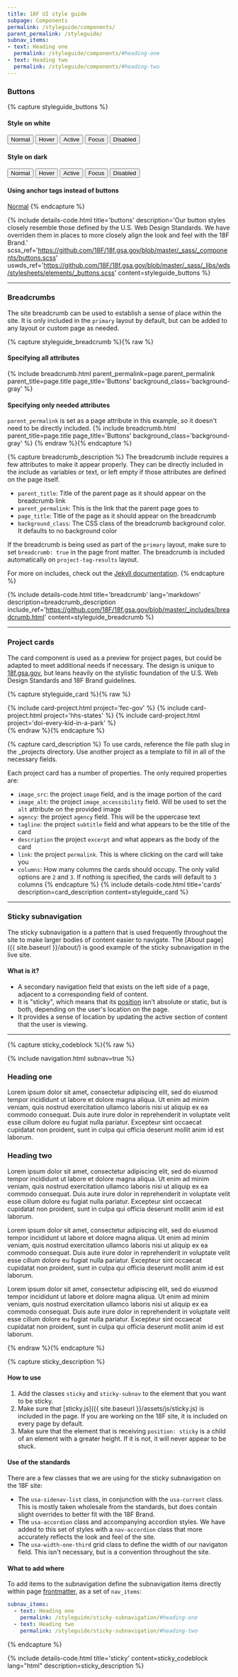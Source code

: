 ```yaml
---
title: 18F UI style guide
subpage: Components
permalink: /styleguide/components/
parent_permalink: /styleguide/
subnav_items:
- text: Heading one
  permalink: /styleguide/components/#heading-one
- text: Heading two
  permalink: /styleguide/components/#heading-two
---
```


### Buttons

{% capture styleguide_buttons %}
#### Style on white
<section class="usa-grid">
  <button class="usa-button">Normal</button>
  <button class="usa-button-hover">Hover</button>
  <button class="usa-button-active">Active</button>
  <button class="usa-button-focus">Focus</button>
  <button class="usa-button-disabled">Disabled</button>
</section>

#### Style on dark
<section class="background-dark usa-grid">
  <button class="usa-button usa-button-secondary">Normal</button>
  <button class="usa-button-hover usa-button-secondary">Hover</button>
  <button class="usa-button-active usa-button-secondary">Active</button>
  <button class="usa-button-focus usa-button-secondary">Focus</button>
  <button class="usa-button-disabled usa-button-secondary">Disabled</button>
</section>

#### Using anchor tags instead of buttons
<a class="usa-button usa-button-secondary" href="{{ dead_end_link }}">Normal</a>
{% endcapture %}


{% include details-code.html
   title='buttons'
   description='Our button styles closely resemble those defined by the U.S. Web Design Standards. We have overriden them in places to more closely align the look and feel with the 18F Brand.'
   scss_ref='https://github.com/18F/18f.gsa.gov/blob/master/_sass/_components/buttons.scss'
   uswds_ref='https://github.com/18F/18f.gsa.gov/blob/master/_sass/_libs/wds/stylesheets/elements/_buttons.scss'
   content=styleguide_buttons
%}

---

### Breadcrumbs

The site breadcrumb can be used to establish a sense of place within the site. It is only included in the `primary` layout by default, but can be added to any layout or custom page as needed.

{% capture styleguide_breadcrumb %}{% raw %}
#### Specifying all attributes
{% include breadcrumb.html
  parent_permalink=page.parent_permalink
  parent_title=page.title
  page_title='Buttons'
  background_class='background-gray'
%}
#### Specifying only needed attributes
`parent_permalink` is set as a page attribute in this example, so it doesn't need to be directly included.
{% include breadcrumb.html
  parent_title=page.title
  page_title='Buttons'
  background_class='background-gray'
%}
{% endraw %}{% endcapture %}

{% capture breadcrumb_description %}
The breadcrumb include requires a few attributes to make it appear properly. They can be directly included in the include as variables or text, or left empty if those attributes are defined on the page itself.
* `parent_title`: Title of the parent page as it should appear on the breadcrumb link
* `parent_permalink`: This is the link that the parent page goes to
* `page_title`: Title of the page as it should appear on the breadcrumb
* `background_class`: The CSS class of the breadcrumb background color. It defaults to no background color

If the breadcrumb is being used as part of the `primary` layout, make sure to set `breadcrumb: true` in the page front matter.
The breadcrumb is included automatically on `project-tag-results` layout.

For more on includes, check out the [Jekyll documentation](https://jekyllrb.com/docs/includes/).
{% endcapture %}

{% include details-code.html
   title='breadcrumb'
   lang='markdown'
   description=breadcrumb_description
   include_ref='https://github.com/18F/18f.gsa.gov/blob/master/_includes/breadcrumb.html'
   content=styleguide_breadcrumb
%}

---

### Project cards

The card component is used as a preview for project pages, but could be adapted to meet additional needs if necessary. The design is unique to [18f.gsa.gov](https://18f.gsa.gov), but leans heavily on the stylistic foundation of the U.S. Web Design Standards and 18F Brand guidelines.


{% capture styleguide_card %}{% raw %}
<div class="usa-grid-full">
  <section class="usa-flex usa-flex-wrap">
    {% include card-project.html project='fec-gov' %}
    {% include card-project.html project='hhs-states' %}
    {% include card-project.html project='doi-every-kid-in-a-park' %}
  </section>
</div>
{% endraw %}{% endcapture %}


{% capture card_description %}
To use cards, reference the file path slug in the _projects directory. Use another project as a template to fill in all of the necessary fields.

Each project card has a number of properties. The only required properties are:
* `image_src`: the project `image` field, and is the image portion of the card
* `image_alt`: the project `image_accessibility` field. Will be used to set the `alt` attribute on the provided image
* `agency`: the project `agency` field. This will be the uppercase text
* `tagline`: the project `subtitle` field and what appears to be the title of the card
* `description` the project `excerpt` and what appears as the body of the card
* `link`: the project `permalink`. This is where clicking on the card will take you
* `columns`: How many columns the cards should occupy. The only valid options are `2` and `3`. If nothing is specified, the cards will default to `3` columns
{% endcapture %}
{% include details-code.html
   title='cards'
   description=card_description
   content=styleguide_card
%}

---

### Sticky subnavigation


The sticky subnavigation is a pattern that is used frequently throughout the site to make larger bodies of content easier to navigate. The [About page]({{ site.baseurl }}/about/) is good example of the sticky subnavigation in the live site.

#### What is it?

* A secondary navigation field that exists on the left side of a page, adjacent to a corresponding field of content.
* It is "sticky", which means that its [position](https://developer.mozilla.org/en-US/docs/Web/CSS/position) isn't absolute or static, but is both, depending on the user's location on the page.
* It provides a sense of location by updating the active section of content that the user is viewing.

---

{% capture sticky_codeblock %}{% raw %}
<div class="usa-grid-full">
  <aside class="usa-width-one-third sticky sticky-subnav sticky-subnav-styleguide">
    {% include navigation.html subnav=true %}
  </aside>
  <section class="usa-width-two-thirds">
    <h3 id="heading-one">Heading one</h3>
    <p>Lorem ipsum dolor sit amet, consectetur adipiscing elit, sed do eiusmod tempor incididunt ut labore et dolore magna aliqua. Ut enim ad minim veniam, quis nostrud exercitation ullamco laboris nisi ut aliquip ex ea commodo consequat. Duis aute irure dolor in reprehenderit in voluptate velit esse cillum dolore eu fugiat nulla pariatur. Excepteur sint occaecat cupidatat non proident, sunt in culpa qui officia deserunt mollit anim id est laborum.</p>
    <h3 id="heading-two">Heading two</h3>
    <p>Lorem ipsum dolor sit amet, consectetur adipiscing elit, sed do eiusmod tempor incididunt ut labore et dolore magna aliqua. Ut enim ad minim veniam, quis nostrud exercitation ullamco laboris nisi ut aliquip ex ea commodo consequat. Duis aute irure dolor in reprehenderit in voluptate velit esse cillum dolore eu fugiat nulla pariatur. Excepteur sint occaecat cupidatat non proident, sunt in culpa qui officia deserunt mollit anim id est laborum.</p>
    <p>Lorem ipsum dolor sit amet, consectetur adipiscing elit, sed do eiusmod tempor incididunt ut labore et dolore magna aliqua. Ut enim ad minim veniam, quis nostrud exercitation ullamco laboris nisi ut aliquip ex ea commodo consequat. Duis aute irure dolor in reprehenderit in voluptate velit esse cillum dolore eu fugiat nulla pariatur. Excepteur sint occaecat cupidatat non proident, sunt in culpa qui officia deserunt mollit anim id est laborum.</p>
    <p>Lorem ipsum dolor sit amet, consectetur adipiscing elit, sed do eiusmod tempor incididunt ut labore et dolore magna aliqua. Ut enim ad minim veniam, quis nostrud exercitation ullamco laboris nisi ut aliquip ex ea commodo consequat. Duis aute irure dolor in reprehenderit in voluptate velit esse cillum dolore eu fugiat nulla pariatur. Excepteur sint occaecat cupidatat non proident, sunt in culpa qui officia deserunt mollit anim id est laborum.</p>
  </section>
</div>
{% endraw %}{% endcapture %}

{% capture sticky_description %}

#### How to use

1. Add the classes `sticky` and `sticky-subnav` to the element that you want to be sticky.
2. Make sure that [sticky.js]({{ site.baseurl }}/assets/js/sticky.js) is included in the page. If you are working on the 18F site, it is included on every page by default.
3. Make sure that the element that is receiving `position: sticky` is a child of an element with a greater height. If it is not, it will never appear to be stuck.

#### Use of the standards

There are a few classes that we are using for the sticky subnavigation on the 18F site:

* The `usa-sidenav-list` class, in conjunction with the `usa-current` class. This is mostly taken wholesale from the standards, but does contain slight overrides to better fit with the 18F Brand.
* The `usa-accordion` class and accompanying accordion styles. We have added to this set of styles with a `nav-accordion` class that more accurately reflects the look and feel of the site.
* The `usa-width-one-third` grid class to define the width of our navigaton field. This isn't necessary, but is a convention throughout the site.

#### What to add where
To add items to the subnavigation define the subnavigation items directly within page [frontmatter](https://jekyllrb.com/docs/frontmatter/), as a set of `nav_items`:
  ```yml
  subnav_items:
    - text: Heading one
      permalink: /styleguide/sticky-subnavigation/#heading-one
    - text: Heading two
      permalink: /styleguide/sticky-subnavigation/#heading-two
  ```
{% endcapture %}

{% include details-code.html
   title='sticky'
   content=sticky_codeblock
   lang="html"
   description=sticky_description
%}

